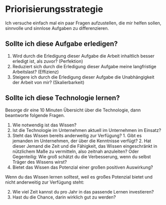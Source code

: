 # Priorisierungsstrategie

Ich versuche einfach mal ein paar Fragen aufzustellen, die mir helfen sollen, sinnvolle und sinnlose Aufgaben zu differenzieren. 

## Sollte ich diese Aufgabe erledigen?

1. Wird durch die Erledigung dieser Aufgabe die Arbeit inhaltlich besser erledigt ist, als zuvor? (Perfektion)
2. Reduziert sich durch die Erledigung dieser Aufgabe meine langfristige Arbeitslast? (Effizienz)
3. Steigere ich durch die Erledigung dieser Aufgabe die Unabhängigkeit der Arbeit von mir? (Skalierbarkeit)

## Sollte ich diese Technologie lernen?

Besorge dir eine 10 Minuten Übersicht über die Technologie, dann beantworte folgende Fragen. 

1. Wie notwendig ist das Wissen?
  1. Ist die Technologie im Unternehmen aktuell im Unternehmen im Einsatz?
  2. Steht das Wissen bereits anderweitig zur Verfügung?
    1. Gibt es jemanden im Unternehmen, der über die Kenntnisse verfügt?
    2. Hat dieser Jemand die Zeit und die Fähigkeit, das Wissen eingeschränkt in nützlichem Maße zu vermitteln, also zeitnah anzuleiten? Oder Gegenteilig: Wie groß schätzt du die Verbesserung, wenn du selbst Träger des Wissens wirst?
  3. Bietet das Wissen das Potenzial einer großen positiven Auswirkung?

Wenn du das Wissen lernen solltest, weil es großes Potenzial bietet und nicht anderweitig zur Verfügung steht:

2. Wie viel Zeit kannst du pro Jahr in das passende Lernen investieren?
3. Hast du die Chance, darin wirklich gut zu werden?
